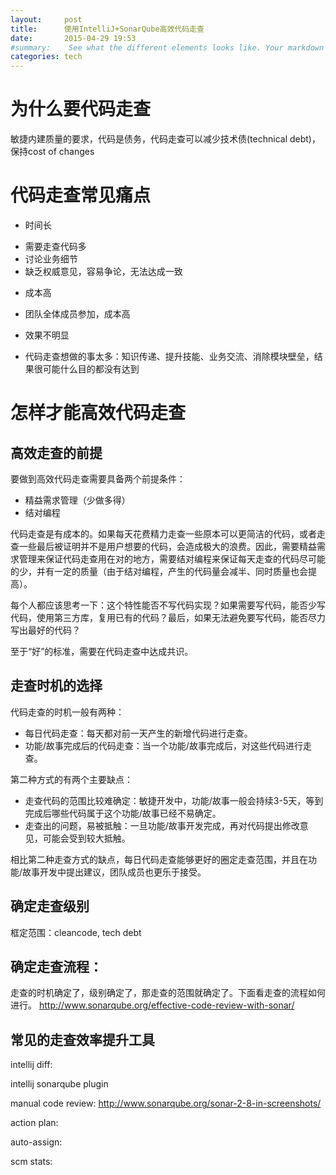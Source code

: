 ```yaml
---
layout:     post
title:      使用IntelliJ+SonarQube高效代码走查
date:       2015-04-29 19:53
#summary:    See what the different elements looks like. Your markdown has never looked better. I promise.
categories: tech
---
```

# 为什么要代码走查
敏捷内建质量的要求，代码是债务，代码走查可以减少技术债(technical debt)，保持cost of changes

# 代码走查常见痛点
* 时间长
 + 需要走查代码多
 + 讨论业务细节
 + 缺乏权威意见，容易争论，无法达成一致
* 成本高
 + 团队全体成员参加，成本高
* 效果不明显
 + 代码走查想做的事太多：知识传递、提升技能、业务交流、消除模块壁垒，结果很可能什么目的都没有达到

# 怎样才能高效代码走查

## 高效走查的前提

要做到高效代码走查需要具备两个前提条件：

* 精益需求管理（少做多得）
* 结对编程

代码走查是有成本的。如果每天花费精力走查一些原本可以更简洁的代码，或者走查一些最后被证明并不是用户想要的代码，会造成极大的浪费。因此，需要精益需求管理来保证代码走查用在对的地方，需要结对编程来保证每天走查的代码尽可能的少，并有一定的质量（由于结对编程，产生的代码量会减半、同时质量也会提高）。

每个人都应该思考一下：这个特性能否不写代码实现？如果需要写代码，能否少写代码，使用第三方库，复用已有的代码？最后，如果无法避免要写代码，能否尽力写出最好的代码？

至于“好”的标准，需要在代码走查中达成共识。

## 走查时机的选择

代码走查的时机一般有两种：

* 每日代码走查：每天都对前一天产生的新增代码进行走查。
* 功能/故事完成后的代码走查：当一个功能/故事完成后，对这些代码进行走查。

第二种方式的有两个主要缺点：

* 走查代码的范围比较难确定：敏捷开发中，功能/故事一般会持续3-5天，等到完成后哪些代码属于这个功能/故事已经不易确定。
* 走查出的问题，易被抵触：一旦功能/故事开发完成，再对代码提出修改意见，可能会受到较大抵触。

相比第二种走查方式的缺点，每日代码走查能够更好的圈定走查范围，并且在功能/故事开发中提出建议，团队成员也更乐于接受。

## 确定走查级别

框定范围：cleancode, tech debt


## 确定走查流程：
走查的时机确定了，级别确定了，那走查的范围就确定了。下面看走查的流程如何进行。
http://www.sonarqube.org/effective-code-review-with-sonar/

## 常见的走查效率提升工具
intellij diff:

intellij sonarqube plugin

manual code review:
http://www.sonarqube.org/sonar-2-8-in-screenshots/

action plan:

auto-assign:

scm stats: